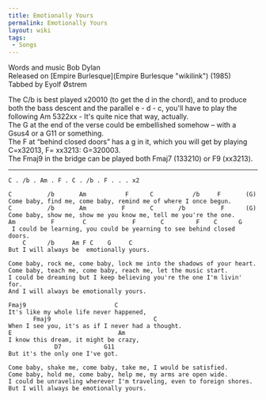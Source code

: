 ```yaml
---
title: Emotionally Yours
permalink: Emotionally Yours
layout: wiki
tags:
 - Songs
---
```


Words and music Bob Dylan  
 Released on [Empire Burlesque](Empire Burlesque "wikilink") (1985)  
Tabbed by Eyolf Østrem

The C/b is best played x20010 (to get the d in the chord), and to
produce both the bass descent and the parallel e - d - c, you'll have to
play the following Am 5322xx - It's quite nice that way, actually.  
The G at the end of the verse could be embellished somehow – with a
Gsus4 or a G11 or something.  
The F at “behind closed doors” has a g in it, which you will get by
playing C=x32013, F= xx3213: G=320003.  
The Fmaj9 in the bridge can be played both Fmaj7 (133210) or F9
(xx3213).

* * * * *

    C . /b . Am . F . C . /b . F . . . x2

    C          /b       Am           F      C           /b     F       (G)
    Come baby, find me, come baby, remind me of where I once begun.
    C          /b       Am          F       C       /b          F      (G)
    Come baby, show me, show me you know me, tell me you're the one.
    Am          F        C             F       C         F    C      G
     I could be learning, you could be yearning to see behind closed doors.
        C      /b     Am F C    G     C
    But I will always be  emotionally yours.

    Come baby, rock me, come baby, lock me into the shadows of your heart.
    Come baby, teach me, come baby, reach me, let the music start.
    I could be dreaming but I keep believing you're the one I'm livin' for.
    And I will always be emotionally yours.

    Fmaj9                         C
    It's like my whole life never happened,
           Fmaj9                             C
    When I see you, it's as if I never had a thought.
    E                              Am
    I know this dream, it might be crazy,
                 D7            G11
    But it's the only one I've got.

    Come baby, shake me, come baby, take me, I would be satisfied.
    Come baby, hold me, come baby, help me, my arms are open wide.
    I could be unraveling wherever I'm traveling, even to foreign shores.
    But I will always be emotionally yours.
